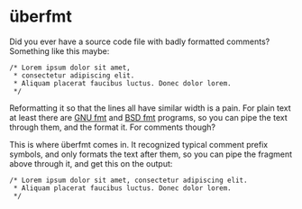 # überfmt

Did you ever have a source code file with badly formatted
comments? Something like this maybe:

    /* Lorem ipsum dolor sit amet,
     * consectetur adipiscing elit.
     * Aliquam placerat faucibus luctus. Donec dolor lorem.
     */

Reformatting it so that the lines all have similar width is a
pain. For plain text at least there are [GNU fmt] and [BSD fmt]
programs, so you can pipe the text through them, and the format
it. For comments though?

[bsd fmt]: https://man.freebsd.org/fmt
[gnu fmt]: https://www.gnu.org/software/coreutils/manual/html_node/fmt-invocation.html

This is where überfmt comes in. It recognized typical comment
prefix symbols, and only formats the text after them, so you
can pipe the fragment above through it, and get this on the output:

    /* Lorem ipsum dolor sit amet, consectetur adipiscing elit.
     * Aliquam placerat faucibus luctus. Donec dolor lorem.
     */
